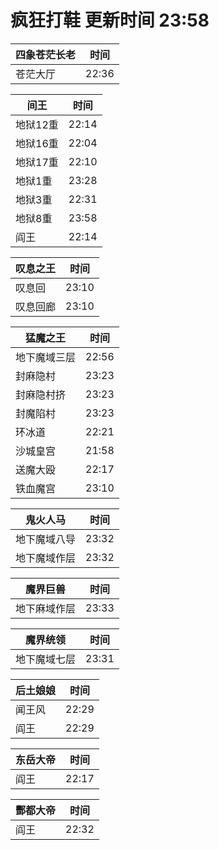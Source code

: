 # 疯狂打鞋 更新时间 23:58

| 四象苍茫长老   | 时间    |
|--------|-------|
| 苍茫大厅 | 22:36 |

| 间王   | 时间    |
|--------|-------|
| 地狱12重 | 22:14 |
| 地狱16重 | 22:04 |
| 地狱17重 | 22:10 |
| 地狱1重 | 23:28 |
| 地狱3重 | 22:31 |
| 地狱8重 | 23:58 |
| 阎王 | 22:14 |

| 叹息之王   | 时间    |
|--------|-------|
| 叹息回 | 23:10 |
| 叹息回廊 | 23:10 |

| 猛魔之王   | 时间    |
|--------|-------|
| 地下魔域三层 | 22:56 |
| 封麻隐村 | 23:23 |
| 封麻隐村挤 | 23:23 |
| 封魔陷村 | 23:23 |
| 环冰道 | 22:21 |
| 沙城皇宫 | 21:58 |
| 送魔大殴 | 22:17 |
| 铁血魔宫 | 23:10 |

| 鬼火人马   | 时间    |
|--------|-------|
| 地下魔域八导 | 23:32 |
| 地下魔域作层 | 23:32 |

| 魔界巨兽   | 时间    |
|--------|-------|
| 地下麻域作层 | 23:33 |

| 魔界统领   | 时间    |
|--------|-------|
| 地下魔域七层 | 23:31 |

| 后土娘娘   | 时间    |
|--------|-------|
| 闻王风 | 22:29 |
| 阎王 | 22:29 |

| 东岳大帝   | 时间    |
|--------|-------|
| 阎王 | 22:17 |

| 酆都大帝   | 时间    |
|--------|-------|
| 阎王 | 22:32 |